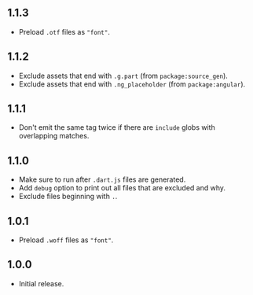 ## 1.1.3

- Preload `.otf` files as `"font"`. 

## 1.1.2

- Exclude assets that end with `.g.part` (from `package:source_gen`).
- Exclude assets that end with `.ng_placeholder` (from `package:angular`).

## 1.1.1

- Don't emit the same tag twice if there are `include` globs with overlapping
  matches.

## 1.1.0

- Make sure to run after `.dart.js` files are generated.
- Add `debug` option to print out all files that are excluded and why.
- Exclude files beginning with `.`.

## 1.0.1

- Preload `.woff` files as `"font"`. 

## 1.0.0

- Initial release.
